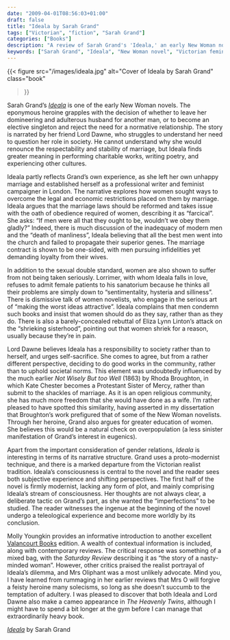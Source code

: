 ```yaml
---
date: "2009-04-01T08:56:03+01:00"
draft: false
title: "Ideala by Sarah Grand"
tags: ["Victorian", "fiction", "Sarah Grand"]
categories: ["Books"]
description: "A review of Sarah Grand's 'Ideala,' an early New Woman novel exploring a woman's choice between leaving her adulterous husband or becoming an independent singleton. Discover Grand's proto-modernist narrative techniques and feminist themes in this 1888 Victorian fiction."
keywords: ["Sarah Grand", "Ideala", "New Woman novel", "Victorian feminism", "marriage laws", "Valancourt Books", "Victorian fiction", "feminist literature"]
---
```


{{< figure
  src="/images/ideala.jpg"
  alt="Cover of Ideala by Sarah Grand"
  class="book"
>}}

Sarah Grand’s [_Ideala_](https://uk.bookshop.org/a/2760/9781934555606) is one of the early New Woman novels. The eponymous heroine grapples with the decision of whether to leave her domineering and adulterous husband for another man, or to become an elective singleton and reject the need for a normative relationship. The story is narrated by her friend Lord Dawne, who struggles to understand her need to question her role in society. He cannot understand why she would renounce the respectability and stability of marriage, but Ideala finds greater meaning in performing charitable works, writing poetry, and experiencing other cultures.

Ideala partly reflects Grand’s own experience, as she left her own unhappy marriage and established herself as a professional writer and feminist campaigner in London. The narrative explores how women sought ways to overcome the legal and economic restrictions placed on them by marriage. Ideala argues that the marriage laws should be reformed and takes issue with the oath of obedience required of women, describing it as “farcical”. She asks: “If men were all that they ought to be, wouldn’t we obey them gladly?”  Indeed, there is much discussion of the inadequacy of modern men and the “death of manliness”, Ideala believing that all the best men went into the church and failed to propagate their superior genes. The marriage contract is shown to be one-sided, with men pursuing infidelities yet demanding loyalty from their wives.

In addition to the sexual double standard, women are also shown to suffer from not being taken seriously. Lorrimer, with whom Ideala falls in love, refuses to admit female patients to his sanatorium because he thinks all their problems are simply down to “sentimentality, hysteria and silliness”. There is dismissive talk of women novelists, who engage in the serious art of “making the worst ideas attractive”. Ideala complains that men condemn such books and insist that women should do as they say, rather than as they do. There is also a barely-concealed rebuttal of Eliza Lynn Linton’s attack on the “shrieking sisterhood”, pointing out that women shriek for a reason, usually because they’re in pain.

Lord Dawne believes Ideala has a responsibility to society rather than to herself, and urges self-sacrifice. She comes to agree, but from a rather different perspective, deciding to do good works in the community, rather than to uphold societal norms. This element was undoubtedly influenced by the much earlier _Not Wisely But too Well_ (1863) by Rhoda Broughton, in which Kate Chester becomes a Protestant Sister of Mercy, rather than submit to the shackles of marriage. As it is an open religious community, she has much more freedom that she would have done as a wife. I’m rather pleased to have spotted this similarity, having asserted in my dissertation that Broughton’s work prefigured that of some of the New Woman novelists. Through her heroine, Grand also argues for greater education of women. She believes this would be a natural check on overpopulation (a less sinister manifestation of Grand’s interest in eugenics).

Apart from the important consideration of gender relations, _Ideala_ is interesting in terms of its narrative structure. Grand uses a proto-modernist technique, and there is a marked departure from the Victorian realist tradition. Ideala’s consciousness is central to the novel and the reader sees both subjective experience and shifting perspectives. The first half of the novel is firmly modernist, lacking any form of plot, and mainly comprising Ideala’s stream of consciousness. Her thoughts are not always clear, a deliberate tactic on Grand’s part, as she wanted the “imperfections” to be studied. The reader witnesses the ingenue at the beginning of the novel undergo a teleological experience and become more worldly by its conclusion.

Molly Youngkin provides an informative introduction to another excellent [Valancourt Books](https://www.valancourtbooks.com) edition. A wealth of contextual information is included, along with contemporary reviews. The critical response was something of a mixed bag, with the _Saturday Review_ describing it as “the story of a nasty-minded woman”.  However, other critics praised the realist portrayal of Ideala’s dilemma, and Mrs Oliphant was a most unlikely advocate. Mind you, I have learned from rummaging in her earlier reviews that Mrs O will forgive a feisty heroine many solecisms, so long as she doesn’t succumb to the temptation of adultery. I was pleased to discover that both Ideala and Lord Dawne also make a cameo appearance in _The Heavenly Twins_, although I might have to spend a bit longer at the gym before I can manage that extraordinarily heavy book.

[_Ideala_](https://uk.bookshop.org/a/2760/9781934555606) by Sarah Grand